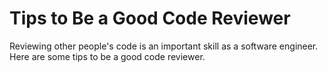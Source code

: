 # Tips to Be a Good Code Reviewer

Reviewing other people's code is an important skill as a software engineer. Here are some tips to be a good code reviewer. 

